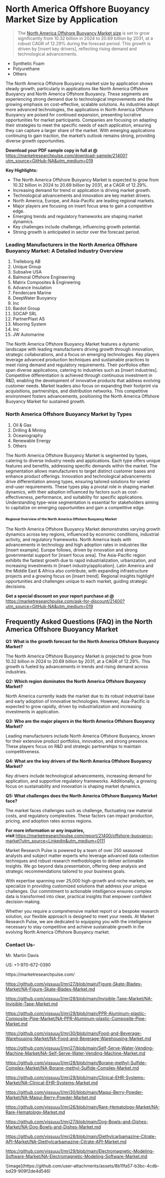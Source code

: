 <h1>North America Offshore Buoyancy Market&nbsp;Size by Application</h1><blockquote><p>The <a href="https://marketresearchpulse.com/download-sample/21400?utm_source=GitHub-NA&amp;utm_medium=019">North America Offshore Buoyancy Market size</a> is set to grow significantly from 10.32 billion in 2024 to 20.69 billion by 2031, at a robust CAGR of 12.29% during the forecast period. This growth is driven by [insert key drivers], reflecting rising demand and technological advancements.</p></blockquote><ul><li>Synthetic Foam<li> Polyurethane<li> Others</li></ul><p>The North America Offshore Buoyancy market size by application shows steady growth, particularly in applications like North America Offshore Buoyancy and North America Offshore Buoyancy. These segments are experiencing strong demand due to technological improvements and the growing emphasis on cost-effective, scalable solutions. As industries adopt more advanced technologies, the applications in North America Offshore Buoyancy are poised for continued expansion, presenting lucrative opportunities for market participants. Companies are focusing on adapting their strategies to meet the specific needs of each application, ensuring they can capture a larger share of the market. With emerging applications continuing to gain traction, the market’s outlook remains strong, providing diverse growth opportunities.</p><p><strong>Download your PDF sample copy in full at @ </strong><a href="https://marketresearchpulse.com/download-sample/21400?utm_source=GitHub-NA&amp;utm_medium=019">https://marketresearchpulse.com/download-sample/21400?utm_source=GitHub-NA&amp;utm_medium=019</a></p><p><strong>Key Highlights: </strong></p><ul><li>The North America Offshore Buoyancy Market is expected to grow from 10.32 billion in 2024 to 20.69 billion by 2031, at a CAGR of 12.29%.</li><li>Increasing demand for trend or application is driving market growth.</li><li>Technological advancements and innovation are key market drivers.</li><li>North America, Europe, and Asia-Pacific are leading regional markets.</li><li>Major players are focusing on insert focus area to gain a competitive edge.</li><li>Emerging trends and regulatory frameworks are shaping market dynamics.</li><li>Key challenges include challenge, influencing growth potential.</li><li>Strong growth is anticipated in sector over the forecast period.</li></ul><h3>Leading Manufacturers in the North America Offshore Buoyancy Market: A Detailed Industry Overview</h3><ol><li>Trelleborg AB</li><li>Unique Group</li><li>Subsalve USA</li><li>Balmoral Offshore Engineering</li><li>Matrix Composites & Engineering</li><li>Advance Insulation</li><li>Fendercare Marine</li><li>DeepWater Buoyancy</li><li>Inc</li><li>Bardot Group</li><li>SOCAP SRL</li><li>PartnerPlast AS</li><li>Mooring System</li><li>Inc</li><li>JW Automarine</li></ol><div class="flex max-w-full flex-col flex-grow"><div class="min-h-8 text-message flex w-full flex-col items-end gap-2 whitespace-normal break-words [.text-message+&amp;]:mt-5" dir="auto" data-message-author-role="assistant" data-message-id="fd8432e4-4910-450d-b182-61b7bfb0a01f" data-message-model-slug="gpt-4o"><div class="flex w-full flex-col gap-1 empty:hidden first:pt-[3px]"><div class="markdown prose w-full break-words dark:prose-invert light"><p>The North America Offshore Buoyancy Market features a dynamic landscape with leading manufacturers driving growth through innovation, strategic collaborations, and a focus on emerging technologies. Key players leverage advanced production techniques and sustainable practices to meet rising demand and regulatory requirements. Their portfolios often span diverse applications, catering to industries such as [insert industries]. Competitive differentiation is achieved through continuous investment in R&amp;D, enabling the development of innovative products that address evolving customer needs. Market leaders also focus on expanding their footprint via acquisitions, partnerships, and distribution networks. This competitive environment fosters advancements, positioning the North America Offshore Buoyancy Market for sustained growth.</p></div></div></div></div><h3>North America Offshore Buoyancy Market by Types</h3><ol><li>Oil & Gas<li> Drilling & Mining<li> Oceanography<li> Renewable Energy<li> Others</li></ol><div class="flex max-w-full flex-col flex-grow"><div class="min-h-8 text-message flex w-full flex-col items-end gap-2 whitespace-normal break-words [.text-message+&amp;]:mt-5" dir="auto" data-message-author-role="assistant" data-message-id="084470be-0bb7-4664-bddf-5156b4f41249" data-message-model-slug="gpt-4o-mini"><div class="flex w-full flex-col gap-1 empty:hidden first:pt-[3px]"><div class="markdown prose w-full break-words dark:prose-invert light"><p>The North America Offshore Buoyancy Market is segmented by types, catering to diverse industry needs and applications. Each type offers unique features and benefits, addressing specific demands within the market. The segmentation allows manufacturers to target distinct customer bases and enhance product offerings. Innovation and technological advancements drive differentiation among types, ensuring tailored solutions for varied end-user requirements. These types play a pivotal role in shaping market dynamics, with their adoption influenced by factors such as cost-effectiveness, performance, and suitability for specific applications. Understanding type-wise segmentation is essential for stakeholders aiming to capitalize on emerging opportunities and gain a competitive edge.</p></div></div></div></div><h3><span style="font-size: 11px;">Regional Overview of the North America Offshore Buoyancy Market</span></h3><div class="flex max-w-full flex-col flex-grow"><div class="min-h-8 text-message flex w-full flex-col items-end gap-2 whitespace-normal break-words [.text-message+&amp;]:mt-5" dir="auto" data-message-author-role="assistant" data-message-id="e9038762-ce64-4e30-91c9-9bd413514231" data-message-model-slug="gpt-4o-mini"><div class="flex w-full flex-col gap-1 empty:hidden first:pt-[3px]"><div class="markdown prose w-full break-words dark:prose-invert light"><p>The North America Offshore Buoyancy Market demonstrates varying growth dynamics across key regions, influenced by economic conditions, industrial activity, and regulatory frameworks. North America leads with advancements in technology and high adoption rates in industries like [insert example]. Europe follows, driven by innovation and strong governmental support for [insert focus area]. The Asia-Pacific region exhibits the fastest growth due to rapid industrialization, urbanization, and increasing investments in [insert industry/application]. Latin America and the Middle East &amp; Africa also contribute, with expanding infrastructure projects and a growing focus on [insert trend]. Regional insights highlight opportunities and challenges unique to each market, guiding strategic decisions.</p></div></div></div></div><p><strong>Get a special discount on your report purchase at @ </strong><a href="https://marketresearchpulse.com/ask-for-discount/21400?utm_source=GitHub-NA&amp;utm_medium=019">https://marketresearchpulse.com/ask-for-discount/21400?utm_source=GitHub-NA&amp;utm_medium=019</a></p><h2>Frequently Asked Questions (FAQ) in the North America Offshore Buoyancy Market</h2><p><strong>Q1: What is the growth forecast for the North America Offshore Buoyancy Market?</strong></p><p>The North America Offshore Buoyancy Market is projected to grow from 10.32 billion in 2024 to 20.69 billion by 2031, at a CAGR of 12.29%. This growth is fueled by advancements in trends and rising demand across industries.</p><p><strong>Q2: Which region dominates the North America Offshore Buoyancy Market?</strong></p><p>North America currently leads the market due to its robust industrial base and early adoption of innovative technologies. However, Asia-Pacific is expected to grow rapidly, driven by industrialization and increasing investments in application.</p><p><strong>Q3: Who are the major players in the North America Offshore Buoyancy Market?</strong></p><p>Leading manufacturers include North America Offshore Buoyancy, known for their extensive product portfolios, innovation, and strong presence. These players focus on R&amp;D and strategic partnerships to maintain competitiveness.</p><p><strong>Q4: What are the key drivers of the North America Offshore Buoyancy Market?</strong></p><p>Key drivers include technological advancements, increasing demand for application, and supportive regulatory frameworks. Additionally, a growing focus on sustainability and innovation is shaping market dynamics.</p><p><strong>Q5: What challenges does the North America Offshore Buoyancy Market face?</strong></p><p>The market faces challenges such as challenge, fluctuating raw material costs, and regulatory complexities. These factors can impact production, pricing, and adoption rates across regions.</p><p><strong>For more information or any inquiries, visit&nbsp;</strong><a href="https://marketresearchpulse.com/report/21400/offshore-buoyancy-market?utm_source=Linkedin&utm_medium=0111">https://marketresearchpulse.com/report/21400/offshore-buoyancy-market?utm_source=Linkedin&utm_medium=0111</a></p><p>Market Research Pulse is powered by a team of over 250 seasoned analysts and subject matter experts who leverage advanced data collection techniques and robust research methodologies to deliver actionable insights. We go beyond data presentation, offering deep analysis and strategic recommendations tailored to your business goals.</p><p>With expertise spanning over 25,000 high-growth and niche markets, we specialize in providing customized solutions that address your unique challenges. Our commitment to actionable intelligence ensures complex data is transformed into clear, practical insights that empower confident decision-making.</p><p>Whether you require a comprehensive market report or a bespoke research solution, our flexible approach is designed to meet your needs. At Market Research Pulse, we are dedicated to equipping you with the intelligence necessary to stay competitive and achieve sustainable growth in the evolving North America Offshore Buoyancy market.</p><h3><strong>Contact Us-</strong></h3><p>Mr. Martin Davis</p><p>US: +1-970-672-0390</p><p>https://marketresearchpulse.com/</p><p><a href="https://github.com/vissuuu1/mri27/blob/main/Figure-Skate-Blades-Market/NA-Figure-Skate-Blades-Market.md">https://github.com/vissuuu1/mri27/blob/main/Figure-Skate-Blades-Market/NA-Figure-Skate-Blades-Market.md</a></p><p><a href="https://github.com/vissuuu1/mri28/blob/main/Invisible-Tape-Market/NA-Invisible-Tape-Market.md">https://github.com/vissuuu1/mri28/blob/main/Invisible-Tape-Market/NA-Invisible-Tape-Market.md</a></p><p><a href="https://github.com/vissuuu1/mri29/blob/main/PPR-Aluminum-plastic-Composite-Pipe-Market/NA-PPR-Aluminum-plastic-Composite-Pipe-Market.md">https://github.com/vissuuu1/mri29/blob/main/PPR-Aluminum-plastic-Composite-Pipe-Market/NA-PPR-Aluminum-plastic-Composite-Pipe-Market.md</a></p><p><a href="https://github.com/vissuuu1/mri30/blob/main/Food-and-Beverage-Warehousing-Market/NA-Food-and-Beverage-Warehousing-Market.md">https://github.com/vissuuu1/mri30/blob/main/Food-and-Beverage-Warehousing-Market/NA-Food-and-Beverage-Warehousing-Market.md</a></p><p><a href="https://github.com/vissuuu1/mri27/blob/main/Self-Serve-Water-Vending-Machine-Market/NA-Self-Serve-Water-Vending-Machine-Market.md">https://github.com/vissuuu1/mri27/blob/main/Self-Serve-Water-Vending-Machine-Market/NA-Self-Serve-Water-Vending-Machine-Market.md</a></p><p><a href="https://github.com/vissuuu1/mri28/blob/main/Borane-methyl-Sulfide-Complex-Market/NA-Borane-methyl-Sulfide-Complex-Market.md">https://github.com/vissuuu1/mri28/blob/main/Borane-methyl-Sulfide-Complex-Market/NA-Borane-methyl-Sulfide-Complex-Market.md</a></p><p><a href="https://github.com/vissuuu1/mri29/blob/main/Clinical-EHR-Systems-Market/NA-Clinical-EHR-Systems-Market.md">https://github.com/vissuuu1/mri29/blob/main/Clinical-EHR-Systems-Market/NA-Clinical-EHR-Systems-Market.md</a></p><p><a href="https://github.com/vissuuu1/mri30/blob/main/Maqui-Berry-Powder-Market/NA-Maqui-Berry-Powder-Market.md">https://github.com/vissuuu1/mri30/blob/main/Maqui-Berry-Powder-Market/NA-Maqui-Berry-Powder-Market.md</a></p><p><a href="https://github.com/vissuuu1/mri26/blob/main/Rare-Hematology-Market/NA-Rare-Hematology-Market.md">https://github.com/vissuuu1/mri26/blob/main/Rare-Hematology-Market/NA-Rare-Hematology-Market.md</a></p><p><a href="https://github.com/vissuuu1/mri27/blob/main/Dog-Bowls-and-Dishes-Market/NA-Dog-Bowls-and-Dishes-Market.md">https://github.com/vissuuu1/mri27/blob/main/Dog-Bowls-and-Dishes-Market/NA-Dog-Bowls-and-Dishes-Market.md</a></p><p><a href="https://github.com/vissuuu1/mri28/blob/main/Diethylcarbamazine-Citrate-API-Market/NA-Diethylcarbamazine-Citrate-API-Market.md">https://github.com/vissuuu1/mri28/blob/main/Diethylcarbamazine-Citrate-API-Market/NA-Diethylcarbamazine-Citrate-API-Market.md</a></p><p><a href="https://github.com/vissuuu1/mri29/blob/main/Electromagnetic-Modeling-Software-Market/NA-Electromagnetic-Modeling-Software-Market.md">https://github.com/vissuuu1/mri29/blob/main/Electromagnetic-Modeling-Software-Market/NA-Electromagnetic-Modeling-Software-Market.md</a></p>
![image](https://github.com/user-attachments/assets/8b11fa57-b3bc-4cdb-bd29-909f2de4d546)
